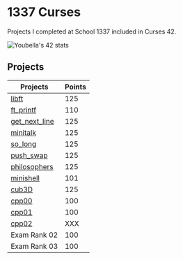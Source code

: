 # 1337 Curses

Projects I completed at School 1337 included in Curses 42.

![Youbella's 42 stats](https://badge.mediaplus.ma/black/Youbella)

## Projects

| Projects | Points |
| --- | --- |
| [libft](https://github.com/mr-youbella/1337_curses/tree/main/libft) | 125 |
| [ft_printf](https://github.com/mr-youbella/1337_curses/tree/main/ft_printf) | 110 |
| [get_next_line](https://github.com/mr-youbella/1337_curses/tree/main/get_next_line) | 125 |
| [minitalk](https://github.com/mr-youbella/1337_curses/tree/main/minitalk) | 125 |
| [so_long](https://github.com/mr-youbella/1337_curses/tree/main/so_long) | 125 |
| [push_swap](https://github.com/mr-youbella/1337_curses/tree/main/push_swap) | 125 |
| [philosophers](https://github.com/mr-youbella/1337_curses/tree/main/philosophers) | 125 |
| [minishell](https://github.com/mr-youbella/1337_curses/tree/main/minishell) | 101 |
| [cub3D](https://github.com/mr-youbella/1337_curses/tree/main/cub3D) | 125 |
| [cpp00](https://github.com/mr-youbella/1337_curses/tree/main/cpp00) | 100 |
| [cpp01](https://github.com/mr-youbella/1337_curses/tree/main/cpp01) | 100 |
| [cpp02](https://github.com/mr-youbella/1337_curses/tree/main/cpp02) | XXX |
| Exam Rank 02 | 100 |
| Exam Rank 03 | 100 |
